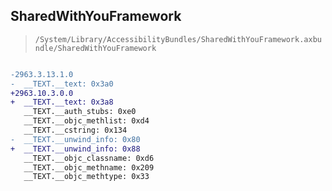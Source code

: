 ## SharedWithYouFramework

> `/System/Library/AccessibilityBundles/SharedWithYouFramework.axbundle/SharedWithYouFramework`

```diff

-2963.3.13.1.0
-  __TEXT.__text: 0x3a0
+2963.10.3.0.0
+  __TEXT.__text: 0x3a8
   __TEXT.__auth_stubs: 0xe0
   __TEXT.__objc_methlist: 0xd4
   __TEXT.__cstring: 0x134
-  __TEXT.__unwind_info: 0x80
+  __TEXT.__unwind_info: 0x88
   __TEXT.__objc_classname: 0xd6
   __TEXT.__objc_methname: 0x209
   __TEXT.__objc_methtype: 0x33

```
